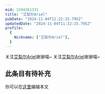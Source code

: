 ```yaml
---
mid: 1594261331
title: "艾梨尔Ariel"
pubDate: "2024-11-04T11:22:15.795Z"
updatedDate: "2024-11-04T11:22:15.795Z"
profile:
  {
    Nickname: ["艾梨尔Ariel"],
  }
---
```


关注[艾梨尔Ariel](https://space.bilibili.com/1594261331)谢谢喵~ 关注[艾梨尔Ariel](https://space.bilibili.com/1594261331)谢谢喵~

## 此条目有待补充
你可以在[这里](https://github.com/Yuhanawa/VTuber.ICU-Content/edit/master/v/艾梨尔Ariel/index.md)编辑本文
